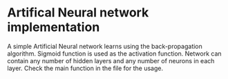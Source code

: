 # Artifical Neural network implementation

A simple Artificial Neural network learns using the back-propagation algorithm. Sigmoid function is used as the activation function. Network can contain any number of hidden layers and any number of neurons in each layer. Check the main function in the file for the usage.
